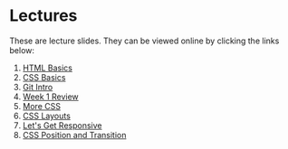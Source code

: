 # Lectures

These are lecture slides. They can be viewed online by clicking the links
below:

1. [HTML Basics](https://fewd-sg.github.io/lectures/1-html-basics)
1. [CSS Basics](https://fewd-sg.github.io/lectures/2-css-basics)
1. [Git Intro](https://fewd-sg.github.io/lectures/3-git-intro)
1. [Week 1 Review](https://fewd-sg.github.io/lectures/4-week-1-review/)
1. [More CSS](https://fewd-sg.github.io/lectures/5-more-css/)
1. [CSS Layouts](https://fewd-sg.github.io/lectures/6-css-layouts/)
1. [Let's Get Responsive](https://fewd-sg.github.io/lectures/7-responsive/)
1. [CSS Position and Transition](https://fewd-sg.github.io/lectures/8-position-transition/)
